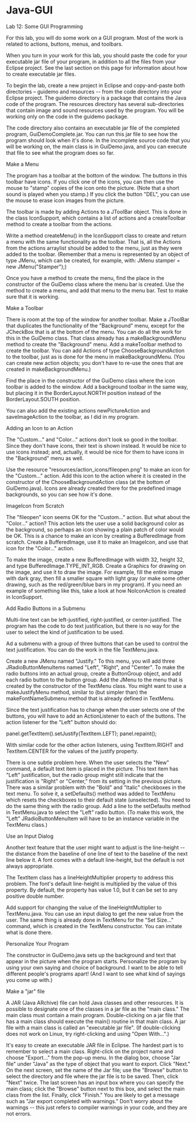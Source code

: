 # Java-GUI
Lab 12: Some GUI Programming

For this lab, you will do some work on a GUI program. Most of the work is related to actions, buttons, menus, and toolbars.

When you turn in your work for this lab, you should paste the code for your executable jar file of your program, in addition to all the files from your Eclipse project.  See the last section on this page for information about how to create executable jar files.

To begin the lab, create a new project in Eclipse and copy-and-paste both directories – guidemo and resources -- from the code directory into your Eclipse project. The guidemo directory is a package that contains the Java code of the program. The resources directory has several sub-directories that contain image and sound resources used by the program. You will be working only on the code in the guidemo package.

The code directory also contains an executable jar file of the completed program, GuiDemoComplete.jar. You can run this jar file to see how the program should look when it's done. In the incomplete source code that you will be working on, the main class is in GuiDemo.java, and you can execute that file to see what the program does so far.


Make a Menu

The program has a toolbar at the bottom of the window. The buttons in this toolbar have icons. If you click one of the icons, you can then use the mouse to "stamp" copies of the icon onto the picture. (Note that a short sound is played when you stamp.) If you click the button "DEL", you can use the mouse to erase icon images from the picture.

The toolbar is made by adding Actions to a JToolBar object. This is done in the class IconSupport, which contains a list of actions and a createToolbar method to create a toolbar from the actions.

Write a method createMenu() in the IconSupport class to create and return a menu with the same functionality as the toolbar. That is, all the Actions from the actions arraylist should be added to the menu, just as they were added to the toolbar. (Remember that a menu is represented by an object of type JMenu, which can be created, for example, with: JMenu stamper = new JMenu("Stamper");)

Once you have a method to create the menu, find the place in the constructor of the GuiDemo class where the menu bar is created. Use the method to create a menu, and add that menu to the menu bar. Test to make sure that it is working.


Make a Toolbar

There is room at the top of the window for another toolbar. Make a JToolBar that duplicates the functionality of the "Background" menu, except for the JCheckBox that is at the bottom of the menu. You can do all the work for this in the GuiDemo class. That class already has a makeBackgroundMenu method to create the "Background" menu. Add a makeToolbar method to create the toolbar. You can add Actions of type ChooseBackgroundAction to the toolbar, just as is done for the menu in makeBackgroundMenu. (You can create new action objects; you don't have to re-use the ones that are created in makeBackgroundMenu.)

Find the place in the constructor of the GuiDemo class where the icon toolbar is added to the window. Add a background toolbar in the same way, but placing it in the BorderLayout.NORTH position instead of the BorderLayout.SOUTH position.

You can also add the existing actions newPictureAction and saveImageAction to the toolbar, as I did in my program.


Adding an Icon to an Action

The "Custom..." and "Color..." actions don't look so good in the toolbar. Since they don't have icons, their text is shown instead. It would be nice to use icons instead; and, actually, it would be nice for them to have icons in the "Background" menu as well.

Use the resource "resources/action_icons/fileopen.png" to make an icon for the "Custom..." action. Add this icon to the action where it is created in the constructor of the ChooseBackgroundAction class (at the bottom of GuiDemo.java). Icons are already created there for the predefined image backgrounds, so you can see how it's done.


ImageIcon from Scratch

The "fileopen" icon seems OK for the "Custom..." action. But what about the "Color..." action? This action lets the user use a solid background color as the background, so perhaps an icon showing a plain patch of color would be OK. This is a chance to make an icon by creating a BufferedImage from scratch. Create a BufferedImage, use it to make an ImageIcon, and use that icon for the "Color..." action.

To make the image, create a new BufferedImage with width 32, height 32, and type BufferedImage.TYPE_INT_RGB. Create a Graphics for drawing on the image, and use it to draw the image. For example, fill the entire image with dark gray, then fill a smaller square with light gray (or make some other drawing, such as the red/green/blue bars in my program). If you need an example of something like this, take a look at how NoIconAction is created in IconSupport.


Add Radio Buttons in a Submenu

Multi-line text can be left-justified, right-justified, or center-justified. The program has the code to do text justification, but there is no way for the user to select the kind of justification to be used.

Ad a submenu with a group of three buttons that can be used to control the text justification. You can do the work in the file TextMenu.java.

Create a new JMenu named "Justify." To this menu, you will add three JRadioButtonMenuItems named "Left", "Right", and "Center". To make the radio buttons into an actual group, create a ButtonGroup object, and add each radio button to the button group. Add the JMenu to the menu that is created by the constructor of the TextMenu class. You might want to use a makeJustifyMenu method, similar to (but simpler than) the makeFontNameSubmenu method that is already defined in TextMenu.

Since the text justification has to change when the user selects one of the buttons, you will have to add an ActionListener to each of the buttons. The action listener for the "Left" button should do:

panel.getTextItem().setJustify(TextItem.LEFT);
panel.repaint();

With similar code for the other action listeners, using TextItem.RIGHT and TextItem.CENTER for the values of the justify property.

There is one subtle problem here. When the user selects the "New" command, a default text item is placed in the picture. This text item has "Left" justification, but the radio group might still indicate that the justification is "Right" or "Center," from its setting in the previous picture. There was a similar problem with the "Bold" and "Italic" checkboxes in the text menu. To solve it, a setDefaults() method was added to TextMenu which resets the checkboxes to their default state (unselected). You need to do the same thing with the radio group. Add a line to the setDefaults method in TextMenu.java to select the "Left" radio button. (To make this work, the "Left" JRadioButtonMenuItem will have to be an instance variable in the TextMenu class.)


Use an Input Dialog

Another text feature that the user might want to adjust is the line-height -- the distance from the baseline of one line of text to the baseline of the next line below it. A font comes with a default line-height, but the default is not always appropriate.

The TextItem class has a lineHeightMultiplier property to address this problem. The font's default line-height is multiplied by the value of this property. By default, the property has value 1.0, but it can be set to any positive double number.

Add support for changing the value of the lineHeightMultiplier to TextMenu.java. You can use an input dialog to get the new value from the user. The same thing is already done in TextMenu for the "Set Size..." command, which is created in the TextMenu constructor. You can imitate what is done there.


Personalize Your Program

The constructor in GuiDemo.java sets up the background and text that appear in the picture when the program starts. Personalize the program by using your own saying and choice of background. I want to be able to tell different people's programs apart! (And I want to see what kind of sayings you come up with.)


Make a "jar" file

A JAR (Java ARchive) file can hold Java classes and other resources. It is possible to designate one of the classes in a jar file as the "main class." The main class must contain a main program. Double-clicking on a jar file that has a main class should execute the main() routine in that main class. A jar file with a main class is called an "executable jar file". (If double-clicking does not work on Linux, try right-clicking and using "Open With...".)

It's easy to create an executable JAR file in Eclipse. The hardest part is to remember to select a main class. Right-click on the project name and choose "Export..." from the pop-up menu. In the dialog box, choose "Jar file" under "Java" as the type of object that you want to export. Click "Next." On the next screen, set the name of the Jar file; use the "Browse" button to select the directory and file where the jar file is to be saved. Then, click "Next" twice. The last screen has an input box where you can specify the main class; click the "Browse" button next to this box, and select the main class from the list. Finally, click "Finish." You are likely to get a message such as "Jar export completed with warnings." Don't worry about the warnings -- this just refers to compiler warnings in your code, and they are not errors.
